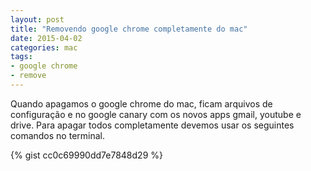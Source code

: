 ```yaml
---
layout: post
title: "Removendo google chrome completamente do mac"
date: 2015-04-02
categories: mac
tags:
- google chrome
- remove
---
```


Quando apagamos o google chrome do mac, ficam arquivos de configuração e no google canary com os novos apps gmail, youtube e drive. Para apagar todos completamente devemos usar os seguintes comandos no terminal.

{% gist cc0c69990dd7e7848d29 %}
